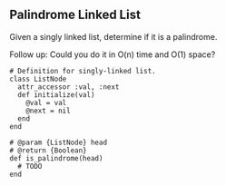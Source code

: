 ## Palindrome Linked List

Given a singly linked list, determine if it is a palindrome.

Follow up:
Could you do it in O(n) time and O(1) space?

```
# Definition for singly-linked list.
class ListNode
  attr_accessor :val, :next
  def initialize(val)
    @val = val
    @next = nil
  end
end

# @param {ListNode} head
# @return {Boolean}
def is_palindrome(head)
  # TODO
end

```